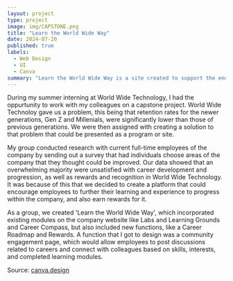 ```yaml
---
layout: project
type: project
image: img/CAPSTONE.png
title: "Learn the World Wide Way"
date: 2024-07-20
published: true
labels:
  - Web Design
  - UI
  - Canva
summary: "Learn the World Wide Way is a site created to support the endeavors and career progression of employees in order to increase employee retention at World Wide Technology."
---
```


During my summer interning at World Wide Technology, I had the oppurtunity to work with my colleagues on a capstone project. World Wide Technoloy gave us a problem, this being that retention rates for the newer generations, Gen Z and Millenials, were significantly lower than those of previous generations. We were then assigned with creating a solution to that problem that could be presented as a program or site.

My group conducted research with current full-time employees of the company by sending out a survey that had individuals choose areas of the company that they thought could be improved. Our data showed that an overwhelming majority were unsatisfied with career development and progression, as well as rewards and recognition in World Wide Technology. It was because of this that we decided to create a platform that could encourage employees to further their learning and experience to progress within the company, and also earn rewards for it.

As a group, we created 'Learn the World Wide Way', which incorporated existing modules on the company website like Labs and Learning Grounds and Career Compass, but also included new functions, like a Career Roadmap and Rewards. A function that I got to design was a community engagement page, which would allow employees to post discussions related to careers and connect with colleagues based on skills, interests, and completed learning modules. 

Source: <a href="https://www.canva.com/design/DAGIyh_YhBY/AsFr-OXPPiV3QE9zWbl-NQ/edit?utm_content=DAGIyh_YhBY&utm_campaign=designshare&utm_medium=link2&utm_source=sharebutton"><i class="large github icon "></i>canva.design</a>
